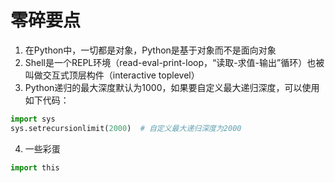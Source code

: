 # 零碎要点
1. 在Python中，一切都是对象，Python是基于对象而不是面向对象
2. Shell是一个REPL环境（read-eval-print-loop，“读取-求值-输出”循环）也被叫做交互式顶层构件（interactive toplevel）
3. Python递归的最大深度默认为1000，如果要自定义最大递归深度，可以使用如下代码：

```python
import sys
sys.setrecursionlimit(2000)  # 自定义最大递归深度为2000
```

4. 一些彩蛋

```python
import this
```
